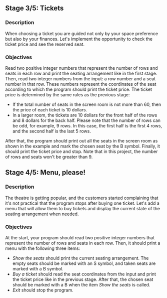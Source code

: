 ## Stage 3/5: Tickets

### Description

When choosing a ticket you are guided not only by your space preference but also by your finances. 
Let's implement the opportunity to check the ticket price and see the reserved seat.

### Objectives

Read two positive integer numbers that represent the number of rows and seats in each row and print the seating 
arrangement like in the first stage. Then, read two integer numbers from the input: 
a row number and a seat number in that row. 
These numbers represent the coordinates of the seat according to which the program should print the ticket price. 
The ticket price is determined by the same rules as the previous stage:

* If the total number of seats in the screen room is not more than 60, then the price of each ticket is 10 dollars.
* In a larger room, the tickets are 10 dollars for the front half of the rows and 8 dollars for the back half. 
Please note that the number of rows can be odd, for example, 9 rows. In this case, the first half is the first 4 rows, 
and the second half is the last 5 rows.

After that, the program should print out all the seats in the screen room as shown in the example and mark the chosen seat by the B symbol. Finally, it should print the ticket price and stop. Note that in this project, the number of rows and seats won't be greater than 9.


## Stage 4/5: Menu, please!

### Description

The theatre is getting popular, and the customers started complaining that it's not practical that the program 
stops after buying one ticket. Let's add a menu that will allow them to buy tickets and display the current 
state of the seating arrangement when needed.

### Objectives

At the start, your program should read two positive integer numbers that represent the number of rows and seats 
in each row. Then, it should print a menu with the following three items:

* _Show the seats_ should print the current seating arrangement. 
The empty seats should be marked with an S symbol, and taken seats are marked with a B symbol.
* _Buy a ticket_ should read the seat coordinates from the input and print the ticket price like in the previous stage. 
After that, the chosen seat should be marked with a B when the item _Show the seats_ is called.
* _Exit_ should stop the program.
